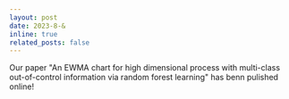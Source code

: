 ```yaml
---
layout: post
date: 2023-8-&
inline: true
related_posts: false
---
```


Our paper "An EWMA chart for high dimensional process with multi-class out-of-control information via random forest learning" has benn pulished online!
